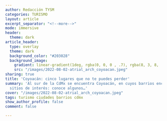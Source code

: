 ```yaml
---
author: Redacción TYSM
categories: TURISMO
layout: article
excerpt_separator: "<!--more-->"
mode: immersive
header:
  theme: dark
article_header:
  type: overlay
  theme: dark
  background_color: "#203028"
  background_image:
    gradient: linear-gradient(1deg, rgba(0, 0, 0 , .7), rgba(8, 3, 8, .9))
    src: "/images/2022-08-02-atrial_arch_coyoacan.jpeg"
sharing: true
title: 'Coyoacán: cinco lugares que no te puedes perder'
summary: 'Al sur de la CdMx se encuentra Coyoacán, en cuyos barrios encontrarás muchos
  sitios de interés: conoce algunos…'
cover: "/images/2022-08-02-atrial_arch_coyoacan.jpeg"
tags: turismo ciudades barrios cdmx
show_author_profile: false
comment: false

---
```


